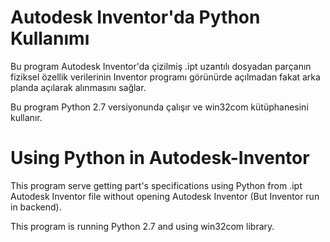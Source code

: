 # Autodesk Inventor'da Python Kullanımı

Bu program Autodesk Inventor'da çizilmiş .ipt uzantılı dosyadan parçanın fiziksel özellik verilerinin Inventor programı görünürde açılmadan fakat arka planda açılarak alınmasını sağlar.

Bu program Python 2.7 versiyonunda çalışır ve win32com kütüphanesini kullanır.


# Using Python in Autodesk-Inventor

This program serve getting part's specifications using Python from .ipt Autodesk Inventor file without opening Autodesk Inventor (But Inventor run in backend).

This program is running Python 2.7 and using win32com library. 
